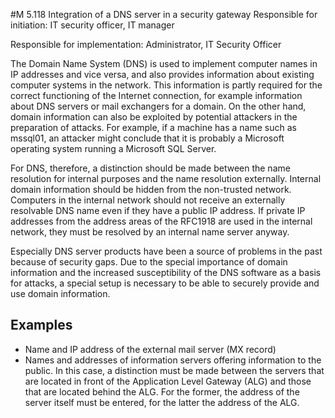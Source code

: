#M 5.118 Integration of a DNS server in a security gateway
Responsible for initiation: IT security officer, IT manager

Responsible for implementation: Administrator, IT Security Officer

The Domain Name System (DNS) is used to implement computer names in IP addresses and vice versa, and also provides information about existing computer systems in the network. This information is partly required for the correct functioning of the Internet connection, for example information about DNS servers or mail exchangers for a domain. On the other hand, domain information can also be exploited by potential attackers in the preparation of attacks. For example, if a machine has a name such as mssql01, an attacker might conclude that it is probably a Microsoft operating system running a Microsoft SQL Server.

For DNS, therefore, a distinction should be made between the name resolution for internal purposes and the name resolution externally. Internal domain information should be hidden from the non-trusted network. Computers in the internal network should not receive an externally resolvable DNS name even if they have a public IP address. If private IP addresses from the address areas of the RFC1918 are used in the internal network, they must be resolved by an internal name server anyway.

Especially DNS server products have been a source of problems in the past because of security gaps. Due to the special importance of domain information and the increased susceptibility of the DNS software as a basis for attacks, a special setup is necessary to be able to securely provide and use domain information.



## Examples 
* Name and IP address of the external mail server (MX record)
* Names and addresses of information servers offering information to the public. In this case, a distinction must be made between the servers that are located in front of the Application Level Gateway (ALG) and those that are located behind the ALG. For the former, the address of the server itself must be entered, for the latter the address of the ALG.




